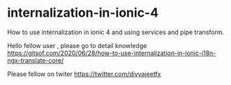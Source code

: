 # internalization-in-ionic-4
How to  use internalization in ionic 4 and using services and pipe transform.


Hello fellow user , please go to detail knowledge https://gitsof.com/2020/06/28/how-to-use-internalization-in-ionic-i18n-ngx-translate-core/

Please fellow on twiter https://twitter.com/divyajeetfx
